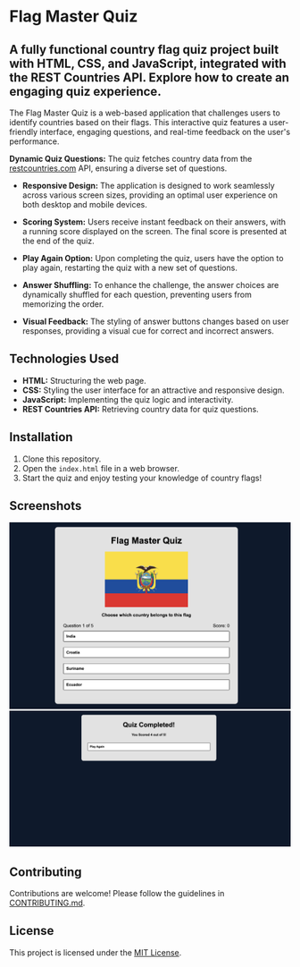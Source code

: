 # Flag Master Quiz 


## A fully functional country flag quiz project built with HTML, CSS, and JavaScript, integrated with the REST Countries API. Explore how to create an engaging quiz experience.



The Flag Master Quiz is a web-based application that challenges users to identify countries based on their flags. This interactive quiz features a user-friendly interface, engaging questions, and real-time feedback on the user's performance.


**Dynamic Quiz Questions:** The quiz fetches country data from the [restcountries.com](https://restcountries.com/v2/all) API, ensuring a diverse set of questions.

- **Responsive Design:** The application is designed to work seamlessly across various screen sizes, providing an optimal user experience on both desktop and mobile devices.

- **Scoring System:** Users receive instant feedback on their answers, with a running score displayed on the screen. The final score is presented at the end of the quiz.

- **Play Again Option:** Upon completing the quiz, users have the option to play again, restarting the quiz with a new set of questions. 

- **Answer Shuffling:** To enhance the challenge, the answer choices are dynamically shuffled for each question, preventing users from memorizing the order.

- **Visual Feedback:** The styling of answer buttons changes based on user responses, providing a visual cue for correct and incorrect answers.


## Technologies Used

- **HTML:** Structuring the web page.
- **CSS:** Styling the user interface for an attractive and responsive design.
- **JavaScript:** Implementing the quiz logic and interactivity.
- **REST Countries API:** Retrieving country data for quiz questions.

## Installation

1. Clone this repository.
2. Open the `index.html` file in a web browser.
3. Start the quiz and enjoy testing your knowledge of country flags!


## Screenshots

![Quiz Screenshot](screenshots/quiz-screenshot1.png)
![Quiz Screenshot](screenshots/quiz-screenshot2.png)


## Contributing

Contributions are welcome! Please follow the guidelines in [CONTRIBUTING.md](CONTRIBUTING.md).

## License

This project is licensed under the [MIT License](LICENSE).

